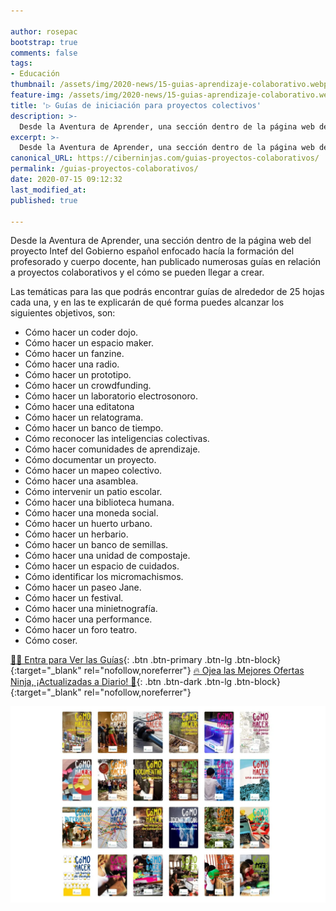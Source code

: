 ```yaml
---

author: rosepac
bootstrap: true
comments: false
tags:
- Educación
thumbnail: /assets/img/2020-news/15-guias-aprendizaje-colaborativo.webp
feature-img: /assets/img/2020-news/15-guias-aprendizaje-colaborativo.webp
title: '▷ Guías de iniciación para proyectos colectivos'
description: >-
  Desde la Aventura de Aprender, una sección dentro de la página web del proyecto Intef del Gobierno español enfocado hacía la formación del profesorado y cuerpo docente, han publicado numerosas guías en relación a proyectos colaborativos y el cómo se pueden llegar a crear los mismos.
excerpt: >-
  Desde la Aventura de Aprender, una sección dentro de la página web del proyecto Intef del Gobierno español enfocado hacía la formación del profesorado y cuerpo docente, han publicado numerosas guías en relación a proyectos colaborativos y el cómo se pueden llegar a crear los mismos.
canonical_URL: https://ciberninjas.com/guias-proyectos-colaborativos/
permalink: /guias-proyectos-colaborativos/
date: 2020-07-15 09:12:32
last_modified_at: 
published: true

---
```


Desde la Aventura de Aprender, una sección dentro de la página web del proyecto Intef del Gobierno español enfocado hacía la formación del profesorado y cuerpo docente, han publicado numerosas guías en relación a proyectos colaborativos y el cómo se pueden llegar a crear.

Las temáticas para las que podrás encontrar guías de alrededor de 25 hojas cada una, y en las te explicarán de qué forma puedes alcanzar los siguientes objetivos, son:

- Cómo hacer un coder dojo.
- Cómo hacer un espacio maker.
- Cómo hacer un fanzine.
- Cómo hacer una radio.
- Cómo hacer un prototipo.
- Cómo hacer un crowdfunding.
- Cómo hacer un laboratorio electrosonoro.
- Cómo hacer una editatona
- Cómo hacer un relatograma.
- Cómo hacer un banco de tiempo.
- Cómo reconocer las inteligencias colectivas.
- Cómo hacer comunidades de aprendizaje.
- Cómo documentar un proyecto.
- Cómo hacer un mapeo colectivo.
- Cómo hacer una asamblea.
- Cómo intervenir un patio escolar.
- Cómo hacer una biblioteca humana.
- Cómo hacer una moneda social.
- Cómo hacer un huerto urbano.
- Cómo hacer un herbario.
- Cómo hacer un banco de semillas.
- Cómo hacer una unidad de compostaje.
- Cómo hacer un espacio de cuidados.
- Cómo identificar los micromachismos.
- Cómo hacer un paseo Jane.
- Cómo hacer un festival.
- Cómo hacer una minietnografía.
- Cómo hacer una performance.
- Cómo hacer un foro teatro.
- Cómo coser.

[👨‍🏫 Entra para Ver las Guías](http://laaventuradeaprender.intef.es/guias/proyectos-colaborativos){: .btn .btn-primary .btn-lg .btn-block}{:target="_blank" rel="nofollow,noreferrer"}
[🔥 Ojea las Mejores Ofertas Ninja, ¡Actualizadas a Diario! 🎁](https://www.amazon.es/shop/cibercursos){: .btn .btn-dark .btn-lg .btn-block}{:target="_blank" rel="nofollow,noreferrer"}

![Desde la Aventura de Aprender, una sección dentro de la página web del proyecto Intef del Gobierno español enfocado hacía la formación del profesorado y cuerpo docente, han publicado numerosas guías en relación a proyectos colaborativos y el cómo se pueden llegar a crear los mismos.](/assets/img/2020-news/15-guias-aprendizaje-colaborativo.webp "Desde la Aventura de Aprender, una sección dentro de la página web del proyecto Intef del Gobierno español enfocado hacía la formación del profesorado y cuerpo docente, han publicado numerosas guías en relación a proyectos colaborativos y el cómo se pueden llegar a crear los mismos.")